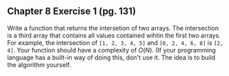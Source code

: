 ## Chapter 8 Exercise 1 (pg. 131)
Write a function that returns the intersetion of two arrays. The intersection is a third array that contains all values
contained wihtin the first two arrays. For example, the intersection of `[1, 2, 3, 4, 5]` and `[0, 2, 4, 6, 8]` is
`[2, 4]`. Your function should have a complexity of $O(N)$. (If your programming language has a built-in way of doing
this, don't use it. The idea is to build the algorithm yourself.


